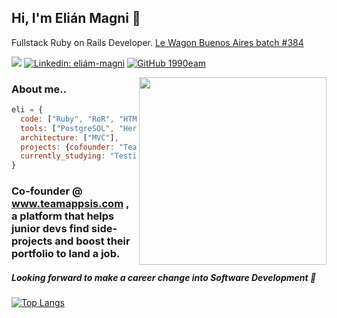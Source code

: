 <h2> Hi, I'm Elián Magni 👋</h2>

<p>Fullstack Ruby on Rails Developer. <a href="https://www.lewagon.com/es/buenos-aires">Le Wagon Buenos Aires batch #384</a>

[![](https://img.shields.io/badge/Gmail-magni.elian@gmail.com-red)](mailto:magni.elian@gmail.com)
[![Linkedin: eliám-magni](https://img.shields.io/badge/-1990eam-blue?style=flat-square&logo=Linkedin&logoColor=white&link=https://www.linkedin.com/in/eli%C3%A1n-magni-07312a49/)](https://www.linkedin.com/in/eli%C3%A1n-magni-07312a49/)
[![GitHub 1990eam](https://img.shields.io/github/followers/1990eam?label=follow&style=social)](https://github.com/1990eam)

<img align='right' src="https://camo.githubusercontent.com/ef4eb77319c886771d511eece7ad68547d60e1d9/68747470733a2f2f692e70696e696d672e636f6d2f6f726967696e616c732f65342f32362f37302f65343236373032656466383734623138316163656431653266613563366364652e676966" width="300">

### About me..  

```javascript
eli = {
  code: ["Ruby", "RoR", "HTML5", "CSS/SCSS", "Javascript", "jQuery"],
  tools: ["PostgreSQL", "Heroku", "Node.js", "Figma"],
  architecture: ["MVC"],
  projects: {cofounder: "TeamAppsis"},
  currently_studying: "Testing"
}
```

### Co-founder @ www.teamappsis.com , a platform that helps junior devs find side-projects and boost their portfolio to land a job.

##### Looking forward to make a career change into Software Development 🚀

[![Top Langs](https://github-readme-stats.vercel.app/api/top-langs/?username=1990eam&layout=compact)](https://github.com/1990eam/github-readme-stats)
